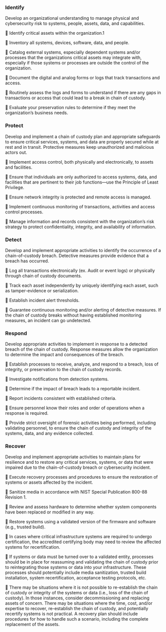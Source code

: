 ### Identify
Develop an organizational understanding to manage physical and cybersecurity risk to systems, people, assets, data, and
capabilities.

 Identify critical assets within the organization.1

 Inventory all systems, devices, software, data, and people.

 Catalog external systems, especially dependent systems and/or processes that the organizations critical assets may
integrate with, especially if those systems or processes are outside the control of the organization.

 Document the digital and analog forms or logs that track transactions and access.

 Routinely assess the logs and forms to understand if there are any gaps in transactions or access that could lead to a
break in chain of custody.

 Evaluate your preservation rules to determine if they meet the organization’s business needs.

### Protect
Develop and implement a chain of custody plan and appropriate safeguards to ensure critical services, systems, and data
are properly secured while at rest and in transit. Protective measures keep unauthorized and malicious actors out.

 Implement access control, both physically and electronically, to assets and facilities.

 Ensure that individuals are only authorized to access systems, data, and facilities that are pertinent to their job
functions—use the Principle of Least Privilege.

 Ensure network integrity is protected and remote access is managed.

 Implement continuous monitoring of transactions, activities and access control processes.

 Manage information and records consistent with the organization’s risk strategy to protect confidentiality, integrity,
and availability of information.

### Detect
Develop and implement appropriate activities to identify the occurrence of a chain-of-custody breach. Detective measures
provide evidence that a breach has occurred.

 Log all transactions electronically (ex. Audit or event logs) or physically through chain of custody documents.

 Track each asset independently by uniquely identifying each asset, such as tamper-evidence or serialization.

 Establish incident alert thresholds.

 Guarantee continuous monitoring and/or alerting of detective measures. If the chain of custody breaks without
having established monitoring measures, an incident can go undetected.

### Respond
Develop appropriate activities to implement in response to a detected breach of the chain of custody. Response
measures allow the organization to determine the impact and consequences of the breach.

 Establish processes to receive, analyze, and respond to a breach, loss of integrity, or preservation to the chain of
custody records.

 Investigate notifications from detection systems.

 Determine if the impact of breach leads to a reportable incident.

 Report incidents consistent with established criteria.

 Ensure personnel know their roles and order of operations when a response is required.

 Provide strict oversight of forensic activities being performed, including validating personnel, to ensure the chain of
custody and integrity of the systems, data, and any evidence collected.

### Recover
Develop and implement appropriate activities to maintain plans for resilience and to restore any critical services, systems,
or data that were impaired due to the chain-of-custody breach or cybersecurity incident.

 Execute recovery processes and procedures to ensure the restoration of systems or assets affected by the incident.

 Sanitize media in accordance with NIST Special Publication 800-88 Revision 1.

 Review and assess hardware to determine whether system components have been replaced or modified in any way.

 Restore systems using a validated version of the firmware and software (e.g., trusted build).

 In cases where critical infrastructure systems are required to undergo certification, the accredited certifying body may
need to review the affected systems for recertification.

 If systems or data must be turned over to a validated entity, processes should be in place for reassuming and
validating the chain of custody prior to reintegrating those systems or data into your infrastructure. These processes
should potentially include media sanitization, trusted build installation, system recertification, acceptance testing
protocols, etc.

 There may be situations where it is not possible to re-establish the chain of custody or integrity of the systems or data
(i.e., loss of the chain of custody). In those instances, consider decommissioning and replacing assets of concern.
There may be situations where the time, cost, and/or expertise to recover, re-establish the chain of custody, and
potentially recertify systems is not practical.  A recovery plan should include procedures for how to handle such a
scenario, including the complete replacement of the assets. 
